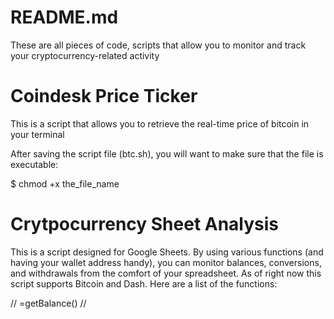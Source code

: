 # README.md
These are all pieces of code, scripts that allow you to monitor and track your cryptocurrency-related activity

# Coindesk Price Ticker
This is a script that allows you to retrieve the real-time price of bitcoin in your terminal

After saving the script file (btc.sh), you will want to make sure that the file is executable:

$ chmod +x the_file_name

# Crytpocurrency Sheet Analysis
This is a script designed for Google Sheets. By using various functions (and having your wallet address handy), you can monitor balances, conversions, and withdrawals from the comfort of your spreadsheet. As of right now this script supports Bitcoin and Dash. Here are a list of the functions:

// =getBalance() // 
